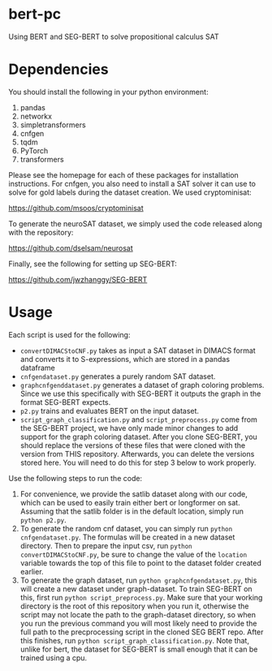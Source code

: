 # bert-pc
Using BERT and SEG-BERT to solve propositional calculus SAT

# Dependencies
You should install the following in your python environment:
 1. pandas
 2. networkx
 3. simpletransformers
 4. cnfgen
 5. tqdm
 5. PyTorch
 6. transformers

Please see the homepage for each of these packages for installation instructions. For cnfgen, you also need to install a SAT solver it can use to solve for gold labels during the dataset creation. We used cryptominisat:

https://github.com/msoos/cryptominisat

To generate the neuroSAT dataset, we simply used the code released along with the repository:

https://github.com/dselsam/neurosat

Finally, see the following for setting up SEG-BERT:

https://github.com/jwzhanggy/SEG-BERT



# Usage

Each script is used for the following:

 * ```convertDIMACStoCNF.py``` takes as input a SAT dataset in DIMACS format and converts it to S-expressions, which are stored in a pandas dataframe
 * ```cnfgendataset.py``` generates a purely random SAT dataset.
 * ```graphcnfgenddataset.py``` generates a dataset of graph coloring problems. Since we use this specifically with SEG-BERT it outputs the graph in the format SEG-BERT expects.
 * ```p2.py``` trains and evaluates BERT on the input dataset.
 * ```script_graph_classification.py``` and ```script_preprocess.py``` come from the SEG-BERT project, we have only made minor changes to add support for the graph coloring dataset. After you clone SEG-BERT, you should replace the versions of these files that were cloned with the version from THIS repository. Afterwards, you can delete the versions stored here. You will need to do this for step 3 below to work properly.

Use the following steps to run the code:

 1. For convenience, we provide the satlib dataset along with our code, which can be used to easily train either bert or longformer on sat. Assuming that the satlib folder is in the default location, simply run ```python p2.py```.
 2. To generate the random cnf dataset, you can simply run ```python cnfgendataset.py```. The formulas will be created in a new dataset directory. Then to prepare the input csv, run ```python convertDIMACStoCNF.py```, be sure to change the value of the ```location``` variable towards the top of this file to point to the dataset folder created earlier.
 3. To generate the graph dataset, run ```python graphcnfgendataset.py```, this will create a new dataset under graph-dataset. To train SEG-BERT on this, first run ```python script_preprocess.py```. Make sure that your working directory is the root of this repository when you run it, otherwise the script may not locate the path to the graph-dataset directory, so when you run the previous command you will most likely need to provide the full path to the precprocessing script in the cloned SEG BERT repo. After this finishes, run ```python script_graph_classification.py```. Note that, unlike for bert, the dataset for SEG-BERT is small enough that it can be trained using a cpu.
